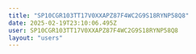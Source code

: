 ```yaml
---
title: "SP10CGR103TT17V0XXAPZ87F4WC2G9S18RYNP58Q8"
date: 2025-02-19T23:10:06.495Z
user: SP10CGR103TT17V0XXAPZ87F4WC2G9S18RYNP58Q8
layout: "users"
---
```

    